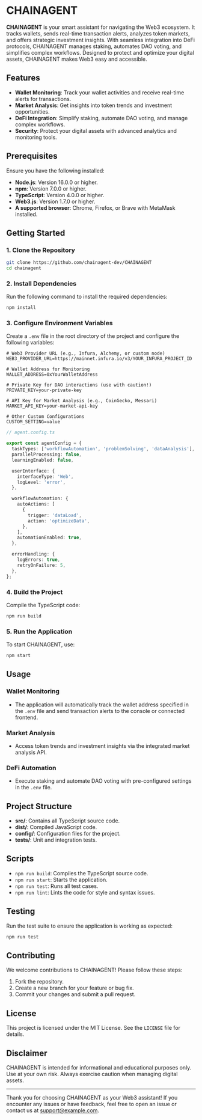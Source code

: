 
# CHAINAGENT

**CHAINAGENT** is your smart assistant for navigating the Web3 ecosystem. It tracks wallets, sends real-time transaction alerts, analyzes token markets, and offers strategic investment insights. With seamless integration into DeFi protocols, CHAINAGENT manages staking, automates DAO voting, and simplifies complex workflows. Designed to protect and optimize your digital assets, CHAINAGENT makes Web3 easy and accessible.

## Features
- **Wallet Monitoring**: Track your wallet activities and receive real-time alerts for transactions.
- **Market Analysis**: Get insights into token trends and investment opportunities.
- **DeFi Integration**: Simplify staking, automate DAO voting, and manage complex workflows.
- **Security**: Protect your digital assets with advanced analytics and monitoring tools.

## Prerequisites
Ensure you have the following installed:

- **Node.js**: Version 16.0.0 or higher.
- **npm**: Version 7.0.0 or higher.
- **TypeScript**: Version 4.0.0 or higher.
- **Web3.js**: Version 1.7.0 or higher.
- **A supported browser**: Chrome, Firefox, or Brave with MetaMask installed.

## Getting Started

### 1. Clone the Repository
```bash
git clone https://github.com/chainagent-dev/CHAINAGENT
cd chainagent
```

### 2. Install Dependencies
Run the following command to install the required dependencies:
```bash
npm install
```

### 3. Configure Environment Variables
Create a `.env` file in the root directory of the project and configure the following variables:

```env
# Web3 Provider URL (e.g., Infura, Alchemy, or custom node)
WEB3_PROVIDER_URL=https://mainnet.infura.io/v3/YOUR_INFURA_PROJECT_ID

# Wallet Address for Monitoring
WALLET_ADDRESS=0xYourWalletAddress

# Private Key for DAO interactions (use with caution!)
PRIVATE_KEY=your-private-key

# API Key for Market Analysis (e.g., CoinGecko, Messari)
MARKET_API_KEY=your-market-api-key

# Other Custom Configurations
CUSTOM_SETTING=value
```

```typescript
// agent.config.ts

export const agentConfig = {
  taskTypes: ['workflowAutomation', 'problemSolving', 'dataAnalysis'],
  parallelProcessing: false,
  learningEnabled: false,

  userInterface: {
    interfaceType: 'Web',
    logLevel: 'error',
  },

  workflowAutomation: {
    autoActions: [
      {
        trigger: 'dataLoad',
        action: 'optimizeData',
      },
    ],
    automationEnabled: true,
  },

  errorHandling: {
    logErrors: true,
    retryOnFailure: 5,
  },
};
```

### 4. Build the Project
Compile the TypeScript code:
```bash
npm run build
```

### 5. Run the Application
To start CHAINAGENT, use:
```bash
npm start
```

## Usage

### Wallet Monitoring
- The application will automatically track the wallet address specified in the `.env` file and send transaction alerts to the console or connected frontend.

### Market Analysis
- Access token trends and investment insights via the integrated market analysis API.

### DeFi Automation
- Execute staking and automate DAO voting with pre-configured settings in the `.env` file.

## Project Structure
- **src/**: Contains all TypeScript source code.
- **dist/**: Compiled JavaScript code.
- **config/**: Configuration files for the project.
- **tests/**: Unit and integration tests.

## Scripts
- `npm run build`: Compiles the TypeScript source code.
- `npm run start`: Starts the application.
- `npm run test`: Runs all test cases.
- `npm run lint`: Lints the code for style and syntax issues.

## Testing
Run the test suite to ensure the application is working as expected:
```bash
npm run test
```

## Contributing
We welcome contributions to CHAINAGENT! Please follow these steps:
1. Fork the repository.
2. Create a new branch for your feature or bug fix.
3. Commit your changes and submit a pull request.

## License
This project is licensed under the MIT License. See the `LICENSE` file for details.

## Disclaimer
CHAINAGENT is intended for informational and educational purposes only. Use at your own risk. Always exercise caution when managing digital assets.

---

Thank you for choosing CHAINAGENT as your Web3 assistant! If you encounter any issues or have feedback, feel free to open an issue or contact us at [support@example.com](mailto:support@example.com).
